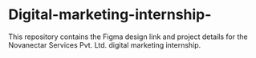 # Digital-marketing-internship-
This repository contains the Figma design link and project details for the Novanectar Services Pvt. Ltd. digital marketing internship.
